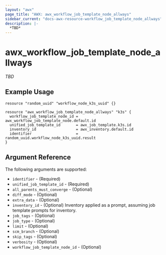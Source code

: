 ```yaml
---
layout: "awx"
page_title: "AWX: awx_workflow_job_template_node_allways"
sidebar_current: "docs-awx-resource-workflow_job_template_node_allways"
description: |-
  *TBD*
---
```


# awx_workflow_job_template_node_allways

*TBD*

## Example Usage

```hcl
resource "random_uuid" "workflow_node_k3s_uuid" {}

resource "awx_workflow_job_template_node_allways" "k3s" {
  workflow_job_template_node_id = awx_workflow_job_template_node.default.id
  unified_job_template_id       = awx_job_template.k3s.id
  inventory_id                  = awx_inventory.default.id
  identifier                    = random_uuid.workflow_node_k3s_uuid.result
}
```

## Argument Reference

The following arguments are supported:

* `identifier` - (Required) 
* `unified_job_template_id` - (Required) 
* `all_parents_must_converge` - (Optional) 
* `diff_mode` - (Optional) 
* `extra_data` - (Optional) 
* `inventory_id` - (Optional) Inventory applied as a prompt, assuming job template prompts for inventory.
* `job_tags` - (Optional) 
* `job_type` - (Optional) 
* `limit` - (Optional) 
* `scm_branch` - (Optional) 
* `skip_tags` - (Optional) 
* `verbosity` - (Optional) 
* `workflow_job_template_node_id` - (Optional) 

